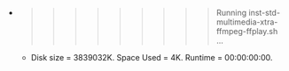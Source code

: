 * >>>>>>>>> Running inst-std-multimedia-xtra-ffmpeg-ffplay.sh ...
  * Disk size = 3839032K. Space Used = 4K. Runtime = 00:00:00:00.
